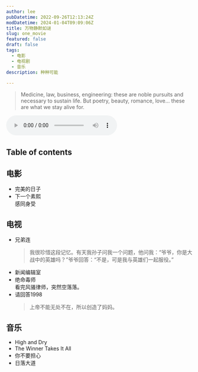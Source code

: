 ```yaml
---
author: lee
pubDatetime: 2022-09-26T12:13:24Z
modDatetime: 2024-01-04T09:09:06Z
title: 万物静默如谜
slug: one_movie
featured: false
draft: false
tags:
  - 电影
  - 电视剧
  - 音乐
description: 种种可能
  
---
```


> Medicine, law, business, engineering: these are noble pursuits and necessary to sustain life. But poetry, beauty, romance, love... these are what we stay alive for.

​<audio id="audio" controls preload="auto" src="http://music.163.com/song/media/outer/url?id=26856864.mp3">浏览器不支持音频播放</audio>

## Table of contents
## 电影
- 完美的日子
- 下一个素熙  
  感同身受
## 电视
- 兄弟连  
  > 我很珍惜这段记忆。有天我孙子问我一个问题，他问我：“爷爷，你是大战中的英雄吗？”爷爷回答：“不是，可是我与英雄们一起服役。”
- 新闻编辑室
- 绝命毒师  
  看完风骚律师，突然空落落。
- 请回答1998
  > 上帝不能无处不在，所以创造了妈妈。
## 音乐
- High and Dry
- The Winner Takes It All
- 你不要担心
- 日落大道